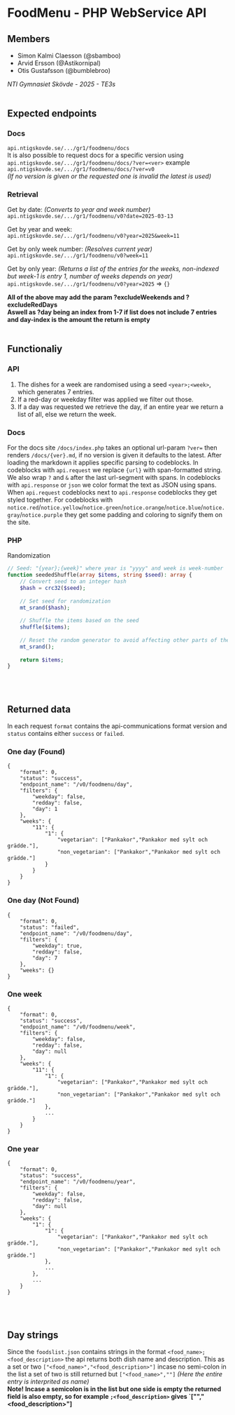 # FoodMenu - PHP WebService API
## Members
- Simon Kalmi Claesson (@sbamboo)
- Arvid Ersson (@Astikornipal)
- Otis Gustafsson (@bumblebroo)

*NTI Gymnasiet Skövde - 2025 - TE3s*
<br><br>


## Expected endpoints

### Docs
`api.ntigskovde.se/.../gr1/foodmenu/docs`<br>
It is also possible to request docs for a specific version using<br>
`api.ntigskovde.se/.../gr1/foodmenu/docs/?ver=<ver>` example `api.ntigskovde.se/.../gr1/foodmenu/docs/?ver=v0`<br>
*(If no version is given or the requested one is invalid the latest is used)*

### Retrieval
Get by date: *(Converts to year and week number)*<br>
`api.ntigskovde.se/.../gr1/foodmenu/v0?date=2025-03-13`

Get by year and week:<br>
`api.ntigskovde.se/.../gr1/foodmenu/v0?year=2025&week=11`

Get by only week number: *(Resolves current year)*<br>
`api.ntigskovde.se/.../gr1/foodmenu/v0?week=11`

Get by only year: *(Returns a list of the entries for the weeks, non-indexed but week-1 is entry 1, number of weeks depends on year)*<br>
`api.ntigskovde.se/.../gr1/foodmenu/v0?year=2025` => `{}`

**All of the above may add the param ?excludeWeekends and ?excludeRedDays**<br>
**Aswell as ?day being an index from 1-7 if list does not include 7 entries and day-index is the amount the return is empty**
<br><br>


## Functionaliy
### API
1. The dishes for a week are randomised using a seed `<year>;<week>`, which generates 7 entries.
2. If a red-day or weekday filter was applied we filter out those.
3. If a day was requested we retrieve the day, if an entire year we return a list of all, else we return the week.
### Docs
For the docs site `/docs/index.php` takes an optional url-param `?ver=` then renders `/docs/{ver}.md`, if no version is given it defaults to the latest.
After loading the markdown it applies specific parsing to codeblocks.
In codeblocks with `api.request` we replace `{url}` with span-formatted string. We also wrap `?` and `&` after the last url-segment with spans.
In codeblocks with `api.response` or `json` we color format the text as JSON using spans.
When `api.request` codeblocks next to `api.response` codeblocks they get styled together.
For codeblocks with `notice.red`/`notice.yellow`/`notice.green`/`notice.orange`/`notice.blue`/`notice.gray`/`notice.purple` they get some padding and coloring to signify them on the site.
### PHP
Randomization
```php
// Seed: "{year};{week}" where year is "yyyy" and week is week-number
function seededShuffle(array $items, string $seed): array {
    // Convert seed to an integer hash
    $hash = crc32($seed);
    
    // Set seed for randomization
    mt_srand($hash);
    
    // Shuffle the items based on the seed
    shuffle($items);
    
    // Reset the random generator to avoid affecting other parts of the script
    mt_srand();
    
    return $items;
}
```
<br><br>

## Returned data

In each request `format` contains the api-communications format version and `status` contains either `success` or `failed`.

### One day (Found)
```jsonc
{
    "format": 0,
    "status": "success",
    "endpoint_name": "/v0/foodmenu/day",
    "filters": {
        "weekday": false,
        "redday": false,
        "day": 1
    },
    "weeks": {
        "11": {
            "1": {
                "vegetarian": ["Pankakor","Pankakor med sylt och grädde."],
                "non_vegetarian": ["Pankakor","Pankakor med sylt och grädde."]
            }
        }
    }
}
```

### One day (Not Found)
```jsonc
{
    "format": 0,
    "status": "failed",
    "endpoint_name": "/v0/foodmenu/day",
    "filters": {
        "weekday": true,
        "redday": false,
        "day": 7
    },
    "weeks": {}
}
```

### One week
```jsonc
{
    "format": 0,
    "status": "success",
    "endpoint_name": "/v0/foodmenu/week",
    "filters": {
        "weekday": false,
        "redday": false,
        "day": null
    },
    "weeks": {
        "11": {
            "1": {
                "vegetarian": ["Pankakor","Pankakor med sylt och grädde."],
                "non_vegetarian": ["Pankakor","Pankakor med sylt och grädde."]
            },
            ...
        }
    }
}
```

### One year
```jsonc
{
    "format": 0,
    "status": "success",
    "endpoint_name": "/v0/foodmenu/year",
    "filters": {
        "weekday": false,
        "redday": false,
        "day": null
    },
    "weeks": {
        "1": {
            "1": {
                "vegetarian": ["Pankakor","Pankakor med sylt och grädde."],
                "non_vegetarian": ["Pankakor","Pankakor med sylt och grädde."]
            },
            ...
        },
        ...
    }
}
```
<br><br>

## Day strings
Since the `foodslist.json` contains strings in the format `<food_name>; <food_description>` the api returns both dish name and description. This as a set or two `["<food_name>","<food_description>"]` incase no semi-colon in the list a set of two is still returned but `["<food_name>",""]` *(Here the entire entry is interprited as name)*<br>
**Note! Incase a semicolon is in the list but one side is empty the returned field is also empty, so for example `;<food_description>` gives `["","<food_description>"]**